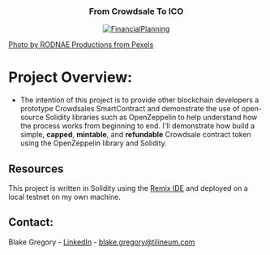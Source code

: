 <h3 align="center">From Crowdsale To ICO</h3>
<p align="center">
  <a href="https://github.com/bgregory0913/From_Crowdsale_To_ICO/">
    <img src=readme_img.jpg" alt="FinancialPlanning" align="center">
  </a>
</p>
                                                                   
[Photo by RODNAE Productions from Pexels](https://www.pexels.com/photo/green-sticky-note-beside-white-and-green-pen-7414214/)


# Project Overview:
                                                                  
* The intention of this project is to provide other blockchain developers a prototype Crowdsales SmartContract and demonstrate the use of open-source Solidity libraries such as OpenZeppelin to help understand how the process works from beginning to end. I'll demonstrate how build a simple, __capped__, __mintable__, and __refundable__ Crowdsale contract token using the OpenZeppelin library and Solidity.

## Resources
This project is written in Solidity using the [Remix IDE]() and deployed on a local testnet on my own machine.


## Contact:
Blake Gregory - [LinkedIn](www.linkedin.com/in/blake-greg) - blake.gregory@tilineum.com
